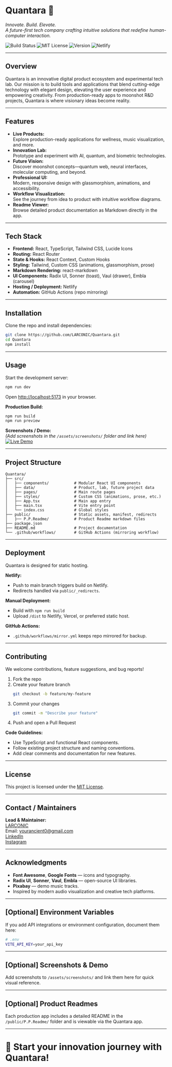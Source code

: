# Quantara 🚀  
*Innovate. Build. Elevate.*  
_A future-first tech company crafting intuitive solutions that redefine human-computer interaction._

![Build Status](https://img.shields.io/github/workflow/status/LARCONIC/Quantara/mirror?style=flat-square)
![MIT License](https://img.shields.io/badge/License-MIT-green.svg?style=flat-square)
![Version](https://img.shields.io/badge/version-1.0.0-blue.svg?style=flat-square)
![Netlify](https://img.shields.io/badge/Deployed%20on-Netlify-00A9FF?style=flat-square)

---

## Overview

Quantara is an innovative digital product ecosystem and experimental tech lab. Our mission is to build tools and applications that blend cutting-edge technology with elegant design, elevating the user experience and empowering creativity. From production-ready apps to moonshot R&D projects, Quantara is where visionary ideas become reality.

---

## Features

- **Live Products:**  
  Explore production-ready applications for wellness, music visualization, and more.
- **Innovation Lab:**  
  Prototype and experiment with AI, quantum, and biometric technologies.
- **Future Vision:**  
  Discover moonshot concepts—quantum web, neural interfaces, molecular computing, and beyond.
- **Professional UI:**  
  Modern, responsive design with glassmorphism, animations, and accessibility.
- **Workflow Visualization:**  
  See the journey from idea to product with intuitive workflow diagrams.
- **Readme Viewer:**  
  Browse detailed product documentation as Markdown directly in the app.

---

## Tech Stack

- **Frontend:** React, TypeScript, Tailwind CSS, Lucide Icons
- **Routing:** React Router
- **State & Hooks:** React Context, Custom Hooks
- **Styling:** Tailwind, Custom CSS (animations, glassmorphism, prose)
- **Markdown Rendering:** react-markdown
- **UI Components:** Radix UI, Sonner (toast), Vaul (drawer), Embla (carousel)
- **Hosting / Deployment:** Netlify
- **Automation:** GitHub Actions (repo mirroring)

---

## Installation

Clone the repo and install dependencies:

```bash
git clone https://github.com/LARCONIC/Quantara.git
cd Quantara
npm install
```

---

## Usage

Start the development server:

```bash
npm run dev
```

Open [http://localhost:5173](http://localhost:5173) in your browser.

**Production Build:**

```bash
npm run build
npm run preview
```

**Screenshots / Demo:**  
*(Add screenshots in the `/assets/screenshots/` folder and link here)*  
[![Live Demo](https://img.shields.io/badge/Demo-Quantara-00A9FF?logo=netlify)](https://quantara-l.netlify.app/)  

---

## Project Structure

```
Quantara/
├── src/
│   ├── components/           # Modular React UI components
│   ├── data/                 # Product, lab, future project data
│   ├── pages/                # Main route pages
│   ├── styles/               # Custom CSS (animations, prose, etc.)
│   ├── App.tsx               # Main app entry
│   ├── main.tsx              # Vite entry point
│   └── index.css             # Global styles
├── public/                   # Static assets, manifest, redirects
│   ├── P.P.Readme/           # Product Readme markdown files
├── package.json
├── README.md                 # Project documentation
└── .github/workflows/        # GitHub Actions (mirroring workflow)
```

---

## Deployment

Quantara is designed for static hosting.

**Netlify:**  
- Push to main branch triggers build on Netlify.
- Redirects handled via `public/_redirects`.

**Manual Deployment:**
- Build with `npm run build`
- Upload `/dist` to Netlify, Vercel, or preferred static host.

**GitHub Actions:**  
- `.github/workflows/mirror.yml` keeps repo mirrored for backup.

---

## Contributing

We welcome contributions, feature suggestions, and bug reports!

1. Fork the repo
2. Create your feature branch  
   ```bash
   git checkout -b feature/my-feature
   ```
3. Commit your changes  
   ```bash
   git commit -m "Describe your feature"
   ```
4. Push and open a Pull Request

**Code Guidelines:**
- Use TypeScript and functional React components.
- Follow existing project structure and naming conventions.
- Add clear comments and documentation for new features.

---

## License

This project is licensed under the [MIT License](LICENSE).

---

## Contact / Maintainers

**Lead & Maintainer:**  
[LARCONIC](https://github.com/LARCONIC)  
Email: yourancient0@gmail.com  
[LinkedIn](https://www.linkedin.com/in/subham-rai-66826a351?utm_source=share&utm_campaign=share_via&utm_content=profile&utm_medium=android_app)  
[Instagram](https://www.instagram.com/larconic.09?igsh=MTE1ZWNhOWNraG53dQ==)

---

## Acknowledgments

- **Font Awesome**, **Google Fonts** — icons and typography.
- **Radix UI**, **Sonner**, **Vaul**, **Embla** — open-source UI libraries.
- **Pixabay** — demo music tracks.
- Inspired by modern audio visualization and creative tech platforms.

---

## [Optional] Environment Variables

If you add API integrations or environment configuration, document them here:

```bash
# .env
VITE_API_KEY=your_api_key
```

---

## [Optional] Screenshots & Demo

Add screenshots to `/assets/screenshots/` and link them here for quick visual reference.

---

## [Optional] Product Readmes

Each production app includes a detailed README in the `/public/P.P.Readme/` folder and is viewable via the Quantara app.

---

# 🚀 Start your innovation journey with Quantara!
